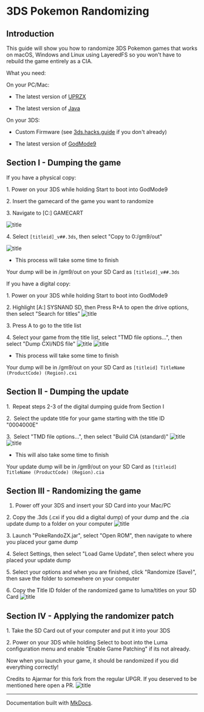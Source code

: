 
3DS Pokemon Randomizing 
=======================

Introduction
------------

This guide will show you how to randomize 3DS Pokemon games that works
on macOS, Windows and Linux using LayeredFS so you won't have to rebuild
the game entirely as a CIA.

What you need:

On your PC/Mac:

-   The latest version of
    [UPRZX](https://github.com/Ajarmar/universal-pokemon-randomizer-zx/releases)

-   The latest version of [Java](https://www.java.com/en/download/)

On your 3DS:

-   Custom Firmware (see [3ds.hacks.guide](https://3ds.hacks.guide) if
    you don't already)

-   The latest version of
    [GodMode9](https://github.com/d0k3/GodMode9/releases/tag/v1.9.2pre1)

Section I - Dumping the game
----------------------------

If you have a physical copy:

​1. Power on your 3DS while holding Start to boot into GodMode9

​2. Insert the gamecard of the game you want to randomize

​3. Navigate to [C:] GAMECART

![title](../Images/gamecarddump.png)

​4. Select `[titleid]_v##.3ds`, then select "Copy to 0:/gm9/out"

![title](../Images/gamecardgm9cpy.png)

-   This process will take some time to finish

Your dump will be in /gm9/out on your SD Card as `[titleid]_v##.3ds`

If you have a digital copy:

​1. Power on your 3DS while holding Start to boot into GodMode9

​2. Highlight [A:] SYSNAND SD, then Press R+A to open the drive options,
then select "Search for titles" ![title](../Images/digitaldump.png)

​3. Press A to go to the title list

​4. Select your game from the title list, select "TMD file options...",
then select "Dump CXI/NDS file" ![title](../Images/titlelistbase.png)
![title](../Images/digitalcxi.png)

-   This process will take some time to finish

Your dump will be in /gm9/out on your SD Card as
`[titleid] TitleName (ProductCode) (Region).cxi`

Section II - Dumping the update
-------------------------------

​1. Repeat steps 2-3 of the digital dumping guide from Section I

​2. Select the update title for your game starting with the title ID
"0004000E"

3. Select "TMD file options...", then select "Build CIA (standard)"
![title](../Images/updtmd.png) ![title](../Images/updcia.png)

-   This will also take some time to finish

Your update dump will be in /gm9/out on your SD Card as
`[titleid] TitleName (ProductCode) (Region).cia`

Section III - Randomizing the game
----------------------------------

1.  Power off your 3DS and insert your SD Card into your Mac/PC

​2. Copy the .3ds (.cxi if you did a digital dump) of your dump and the
.cia update dump to a folder on your computer
![title](../Images/copydump.PNG)

​3. Launch "PokeRandoZX.jar", select "Open ROM", then navigate to where
you placed your game dump

​4. Select Settings, then select "Load Game Update", then select where
you placed your update dump

​5. Select your options and when you are finished, click "Randomize
(Save)", then save the folder to somewhere on your computer

​6. Copy the Title ID folder of the randomized game to luma/titles on
your SD Card ![title](../Images/layeredfs.PNG)

Section IV - Applying the randomizer patch
------------------------------------------

​1. Take the SD Card out of your computer and put it into your 3DS

​2. Power on your 3DS while holding Select to boot into the Luma
configuration menu and enable "Enable Game Patching" if its not already.

Now when you launch your game, it should be randomized if you did
everything correctly!

Credits to Ajarmar for this fork from the regular UPGR. If you deserved
to be mentioned here open a PR. ![title](../Images/randomizes.gif)

* * * * *

Documentation built with [MkDocs](https://www.mkdocs.org/).
